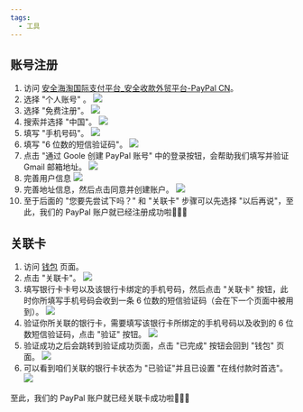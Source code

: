 ```yaml
---
tags:
  - 工具
---
```


## 账号注册

1. 访问 [安全海淘国际支付平台_安全收款外贸平台-PayPal CN](https://www.paypal.com/c2/home)。
2. 选择 "个人账号" 。
   ![](https://cdn.jsdelivr.net/gh/xihuanxiaorang/img2/202412152305405.png)
3. 选择 "免费注册"。
   ![](https://cdn.jsdelivr.net/gh/xihuanxiaorang/img2/202412152306465.png)
4. 搜索并选择 "中国"。
   ![](https://cdn.jsdelivr.net/gh/xihuanxiaorang/img2/202412152305699.png)
5. 填写 "手机号码"。
   ![](https://cdn.jsdelivr.net/gh/xihuanxiaorang/img2/202412152305118.png)
6. 填写 "6 位数的短信验证码"。
   ![](https://cdn.jsdelivr.net/gh/xihuanxiaorang/img2/202412152306850.png)
7. 点击 "通过 Goole 创建 PayPal 账号" 中的登录按钮，会帮助我们填写并验证 Gmail 邮箱地址。
   ![](https://cdn.jsdelivr.net/gh/xihuanxiaorang/img2/202412152306995.png)
8. 完善用户信息
   ![](https://cdn.jsdelivr.net/gh/xihuanxiaorang/img2/202412152306197.png)
9. 完善地址信息，然后点击同意并创建账户。
   ![](https://cdn.jsdelivr.net/gh/xihuanxiaorang/img2/202412152306994.png)
10. 至于后面的 "您要先尝试下吗？" 和 "关联卡" 步骤可以先选择 "以后再说"，至此，我们的 PayPal 账户就已经注册成功啦🌸🌸🌸

## 关联卡

1. 访问 [钱包](https://www.paypal.com/myaccount/money/) 页面。
2. 点击 "关联卡"。
   ![](https://cdn.jsdelivr.net/gh/xihuanxiaorang/img2/202412152306876.png)
3. 填写银行卡卡号以及该银行卡绑定的手机号码，然后点击 "关联卡" 按钮，此时你所填写手机号码会收到一条 6 位数的短信验证码（会在下一个页面中被用到）。
   ![](https://cdn.jsdelivr.net/gh/xihuanxiaorang/img2/202412152306330.png)
4. 验证你所关联的银行卡，需要填写该银行卡所绑定的手机号码以及收到的 6 位数短信验证码，点击 "验证" 按钮。
   ![](https://cdn.jsdelivr.net/gh/xihuanxiaorang/img2/202412152307421.png)
5. 验证成功之后会跳转到验证成功页面，点击 "已完成" 按钮会回到 "钱包" 页面。
   ![](https://cdn.jsdelivr.net/gh/xihuanxiaorang/img2/202412152307107.png)
6. 可以看到咱们关联的银行卡状态为 "已验证"并且已设置 "在线付款时首选"。
   ![](https://cdn.jsdelivr.net/gh/xihuanxiaorang/img2/202412152307944.png)

至此，我们的 PayPal 账户就已经关联卡成功啦🌸🌸🌸

